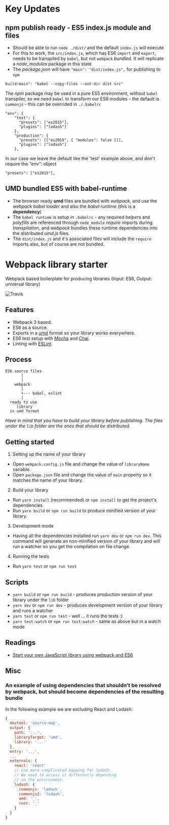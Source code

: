 # Key Updates
## npm publish ready - ES5 index.js module and files
* Should be able to run ```node ./dist/``` and the default ```index.js``` will execute
*  For this to work, the `src/index.js`, which has ES6 `import` and `export`, needs to be transpiled by `babel`, but not `webpack` *bundled*. It will replicate a *node_modules* package in this state
* The *package.json* will have ```"main": "dist/index.js",``` for publishing to `npm`
```
build:main": "babel --copy-files --out-dir dist src"
```
The *npm* package may be used in a pure ES5 environment, without ```babel``` transpiler, so we need `babel` to transform our ES6 modules - the default is `commonjs` - this can be overrided in `./.babelrc` 
```
"env": {
    "test": {
      "presets": ["es2015"],
      "plugins": ["lodash"] 
    },
    "production": {
      "presets": [["es2015", { "modules": false }]],
      "plugins": ["lodash"]
    },
```
In our case we leave the default like the 'test' example above, and don't require the *"env":* object
```
"presets": ["es2015"],
```

## UMD bundled ES5 with babel-runtime
* The browser ready **umd** files are bundled with *webpack*, and use the *webpack babel loader* and also the *babel runtime* (this is a **dependency**)
* The `babel runtime` is setup in `.babelrc` - any required *helpers* and *polyfills* are referenced through ```node_module``` *require* imports during *transpilation*, and *webpack* bundles these runtime dependencies into the distributed *umd.js* files. 
* The `dist/index.js` and it's associated files will include the `require` imports also, but of course are not bundled. 


# Webpack library starter

Webpack based boilerplate for producing libraries (Input: ES6, Output: universal library)

![Travis](https://travis-ci.org/krasimir/webpack-library-starter.svg?branch=master)

## Features

* Webpack 3 based.
* ES6 as a source.
* Exports in a [umd](https://github.com/umdjs/umd) format so your library works everywhere.
* ES6 test setup with [Mocha](http://mochajs.org/) and [Chai](http://chaijs.com/).
* Linting with [ESLint](http://eslint.org/).

## Process

```
ES6 source files
       |
       |
    webpack
       |
       +--- babel, eslint
       |
  ready to use
     library
  in umd format
```

*Have in mind that you have to build your library before publishing. The files under the `lib` folder are the ones that should be distributed.*

## Getting started

1. Setting up the name of your library
  * Open `webpack.config.js` file and change the value of `libraryName` variable.
  * Open `package.json` file and change the value of `main` property so it matches the name of your library.
2. Build your library
  * Run `yarn install` (recommended) or `npm install` to get the project's dependencies
  * Run `yarn build` or `npm run build` to produce minified version of your library.
3. Development mode
  * Having all the dependencies installed run `yarn dev` or `npm run dev`. This command will generate an non-minified version of your library and will run a watcher so you get the compilation on file change.
4. Running the tests
  * Run `yarn test` or `npm run test`

## Scripts

* `yarn build` or `npm run build` - produces production version of your library under the `lib` folder
* `yarn dev` or `npm run dev` - produces development version of your library and runs a watcher
* `yarn test` or `npm run test` - well ... it runs the tests :)
* `yarn test:watch` or `npm run test:watch` - same as above but in a watch mode

## Readings

* [Start your own JavaScript library using webpack and ES6](http://krasimirtsonev.com/blog/article/javascript-library-starter-using-webpack-es6)

## Misc

### An example of using dependencies that shouldn’t be resolved by webpack, but should become dependencies of the resulting bundle

In the following example we are excluding React and Lodash:

```js
{
  devtool: 'source-map',
  output: {
    path: '...',
    libraryTarget: 'umd',
    library: '...'
  },
  entry: '...',
  ...
  externals: {
    react: 'react'
    // Use more complicated mapping for lodash.
    // We need to access it differently depending
    // on the environment.
    lodash: {
      commonjs: 'lodash',
      commonjs2: 'lodash',
      amd: '_',
      root: '_'
    }
  }
}
```
